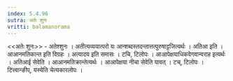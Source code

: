 ```yaml
---
index: 5.4.96
sutra: अतेः शुनः
vritti: balamanorama
---
```


<<अतेः शुनः>> - अतेश्शुनः । अतीत्यव्ययात्परो यः आन्शब्दस्तदन्तात्तत्पुरुषाट्टजित्यर्थः । अतिआ इति । आआनमतिकान्त इति विग्रहः । अत्यादय इति समासः । टचि, टिलोपः । आआपेक्षयाधिकवेगवान्वराह इत्यर्थः । अतिआई सेवेति । आआनमतिक्रान्तेत्यर्थः । आआपेक्षया नीचा सेवेति यावत् । टच्, टिलोपः । टित्त्वान्ङीप्, यस्येति चेत्यकारलोपः । 